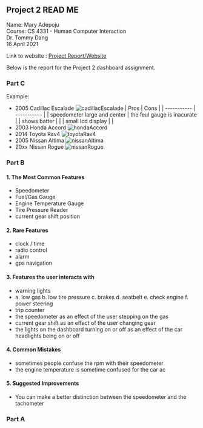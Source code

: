 ## Project 2 READ ME

Name: Mary Adepoju  
Course: CS 4331 - Human Computer Interaction  
Dr. Tommy Dang  
16 April 2021 

Link to website : [Project Report/Website](https://maryadepoju98.github.io/)
  
Below is the report for the Project 2 dashboard assignment. 

### Part C
Example:
-   2005 Cadillac Escalade ![cadillacEscalade](https://user-images.githubusercontent.com/43687054/115165201-67048f00-a072-11eb-9706-26b9ed5f95c8.jpeg)
| Pros     | Cons |
| ----------- | ----------- |
|     speedometer large and center | the feul gauge is inacurate    |
| shows batter   |        |
| small lcd display |    |
-   2003 Honda Accord ![hondaAccord](https://user-images.githubusercontent.com/43687054/115165223-84395d80-a072-11eb-970c-d119febe17dd.jpeg)
-   2014 Toyota Rav4 ![toyotaRav4](https://user-images.githubusercontent.com/43687054/115165267-b5b22900-a072-11eb-9e89-5582b299a1ca.jpeg)
-   2005 Nissan Altima ![nissanAltima](https://user-images.githubusercontent.com/43687054/115165248-a206c280-a072-11eb-8a39-0a895fd02abe.jpeg)
-   20xx Nissan Rogue ![nissanRogue](https://user-images.githubusercontent.com/43687054/115165231-8ef3f280-a072-11eb-8c27-b33def793ce1.jpg)


### Part B

#### 1. The Most Common Features
- Speedometer
- Fuel/Gas Gauge
- Engine Temperature Gauge
- Tire Pressure Reader
- current gear shift position

#### 2. Rare Features
- clock / time
- radio control
- alarm
- gps navigation

#### 3. Features the user interacts with

- warning lights
- a. low gas
  b. low tire pressure 
  c. brakes
  d. seatbelt 
  e. check engine
  f. power steering
-  trip counter 
-  the speedometer as an effect of the user stepping on the gas
-  current gear shift as an effect of the user changing gear
-  the lights on the dashboard turning on or off as an effect of the car headlights being on or off

#### 4. Common Mistakes
- sometimes people confuse the rpm with their speedometer
- the engine temperature is sometime confused for the car ac

#### 5. Suggested Improvements
- You can make a better distinction between the speedometer and the tachometer


### Part A
